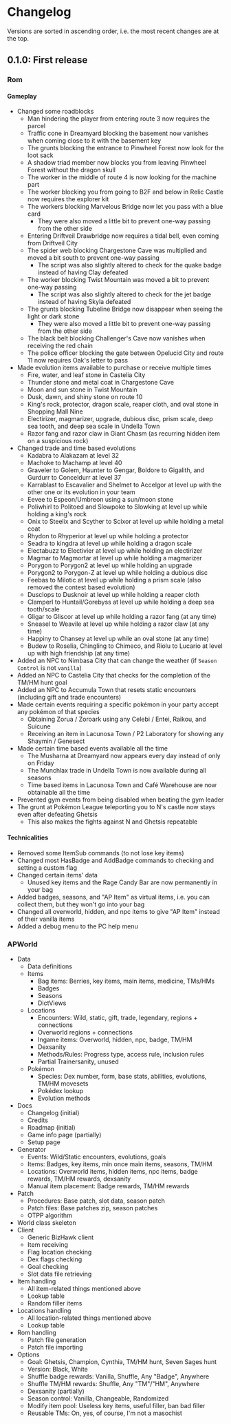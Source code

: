 # Changelog
Versions are sorted in ascending order, i.e. the most recent changes are at the top.

## 0.1.0: First release

### Rom

#### Gameplay
- Changed some roadblocks
  - Man hindering the player from entering route 3 now requires the parcel
  - Traffic cone in Dreamyard blocking the basement now vanishes when coming close to it with the basement key
  - The grunts blocking the entrance to Pinwheel Forest now look for the loot sack
  - A shadow triad member now blocks you from leaving Pinwheel Forest without the dragon skull
  - The worker in the middle of route 4 is now looking for the machine part
  - The worker blocking you from going to B2F and below in Relic Castle now requires the explorer kit
  - The workers blocking Marvelous Bridge now let you pass with a blue card
    - They were also moved a little bit to prevent one-way passing from the other side
  - Entering Driftveil Drawbridge now requires a tidal bell, even coming from Driftveil City
  - The spider web blocking Chargestone Cave was multiplied and moved a bit south to prevent one-way passing
    - The script was also slightly altered to check for the quake badge instead of having Clay defeated
  - The worker blocking Twist Mountain was moved a bit to prevent one-way passing
    - The script was also slightly altered to check for the jet badge instead of having Skyla defeated
  - The grunts blocking Tubeline Bridge now disappear when seeing the light or dark stone
    - They were also moved a little bit to prevent one-way passing from the other side
  - The black belt blocking Challenger's Cave now vanishes when receiving the red chain
  - The police officer blocking the gate between Opelucid City and route 11 now requires Oak's letter to pass
- Made evolution items available to purchase or receive multiple times
  - Fire, water, and leaf stone in Castelia City
  - Thunder stone and metal coat in Chargestone Cave
  - Moon and sun stone in Twist Mountain
  - Dusk, dawn, and shiny stone on route 10
  - King's rock, protector, dragon scale, reaper cloth, and oval stone in Shopping Mall Nine
  - Electirizer, magmarizer, upgrade, dubious disc, prism scale, deep sea tooth, and deep sea scale in Undella Town
  - Razor fang and razor claw in Giant Chasm (as recurring hidden item on a suspicious rock)
- Changed trade and time based evolutions
  - Kadabra to Alakazam at level 32
  - Machoke to Machamp at level 40
  - Graveler to Golem, Haunter to Gengar, Boldore to Gigalith, and Gurdurr to Conceldurr at level 37
  - Karrablast to Escavalier and Shelmet to Accelgor at level up with the other one or its evolution in your team
  - Eevee to Espeon/Umbreon using a sun/moon stone
  - Poliwhirl to Politoed and Slowpoke to Slowking at level up while holding a king's rock
  - Onix to Steelix and Scyther to Scixor at level up while holding a metal coat
  - Rhydon to Rhyperior at level up while holding a protector
  - Seadra to kingdra at level up while holding a dragon scale
  - Electabuzz to Electivier at level up while holding an electirizer
  - Magmar to Magmortar at level up while holding a magmarizer
  - Porygon to Porygon2 at level up while holding an upgrade
  - Porygon2 to Porygon-Z at level up while holding a dubious disc
  - Feebas to Milotic at level up while holding a prism scale (also removed the contest based evolution)
  - Dusclops to Dusknoir at level up while holding a reaper cloth
  - Clamperl to Huntail/Gorebyss at level up while holding a deep sea tooth/scale
  - Gligar to Gliscor at level up while holding a razor fang (at any time)
  - Sneasel to Weavile at level up while holding a razor claw (at any time)
  - Happiny to Chansey at level up while an oval stone (at any time)
  - Budew to Roselia, Chingling to Chimeco, and Riolu to Lucario at level up with high friendship (at any time)
- Added an NPC to Nimbasa City that can change the weather (if `Season Control` is not `vanilla`)
- Added an NPC to Castelia City that checks for the completion of the TM/HM hunt goal
- Added an NPC to Accumula Town that resets static encounters (including gift and trade encounters)
- Made certain events requiring a specific pokémon in your party accept any pokémon of that species
  - Obtaining Zorua / Zoroark using any Celebi / Entei, Raikou, and Suicune
  - Receiving an item in Lacunosa Town / P2 Laboratory for showing any Shaymin / Genesect
- Made certain time based events available all the time
  - The Musharna at Dreamyard now appears every day instead of only on Friday
  - The Munchlax trade in Undella Town is now available during all seasons
  - Time based items in Lacunosa Town and Café Warehouse are now obtainable all the time
- Prevented gym events from being disabled when beating the gym leader
- The grunt at Pokémon League teleporting you to N's castle now stays even after defeating Ghetsis
  - This also makes the fights against N and Ghetsis repeatable

#### Technicalities
- Removed some ItemSub commands (to not lose key items)
- Changed most HasBadge and AddBadge commands to checking and setting a custom flag
- Changed certain items' data
  - Unused key items and the Rage Candy Bar are now permanently in your bag
- Added badges, seasons, and "AP Item" as virtual items, i.e. you can collect them, but they won't go into your bag
- Changed all overworld, hidden, and npc items to give "AP Item" instead of their vanilla items
- Added a debug menu to the PC help menu

### APWorld

- Data
  - Data definitions
  - Items
    - Bag items: Berries, key items, main items, medicine, TMs/HMs
    - Badges
    - Seasons
    - DictViews
  - Locations
    - Encounters: Wild, static, gift, trade, legendary, regions + connections
    - Overworld regions + connections
    - Ingame items: Overworld, hidden, npc, badge, TM/HM
    - Dexsanity
    - Methods/Rules: Progress type, access rule, inclusion rules
    - Partial Trainersanity, unused
  - Pokémon
    - Species: Dex number, form, base stats, abilities, evolutions, TM/HM movesets
    - Pokédex lookup
    - Evolution methods
- Docs
  - Changelog (initial)
  - Credits
  - Roadmap (initial)
  - Game info page (partially)
  - Setup page
- Generator
  - Events: Wild/Static encounters, evolutions, goals
  - Items: Badges, key items, min once main items, seasons, TM/HM
  - Locations: Overworld items, hidden items, npc items, badge rewards, TM/HM rewards, dexsanity
  - Manual item placement: Badge rewards, TM/HM rewards
- Patch
  - Procedures: Base patch, slot data, season patch
  - Patch files: Base patches zip, season patches
  - OTPP algorithm
- World class skeleton
- Client
  - Generic BizHawk client
  - Item receiving
  - Flag location checking
  - Dex flags checking
  - Goal checking
  - Slot data file retrieving
- Item handling
  - All item-related things mentioned above
  - Lookup table
  - Random filler items
- Locations handling
  - All location-related things mentioned above
  - Lookup table
- Rom handling
  - Patch file generation
  - Patch file importing
- Options
  - Goal: Ghetsis, Champion, Cynthia, TM/HM hunt, Seven Sages hunt
  - Version: Black, White
  - Shuffle badge rewards: Vanilla, Shuffle, Any "Badge", Anywhere
  - Shuffle TM/HM rewards: Shuffle, Any "TM"/"HM", Anywhere
  - Dexsanity (partially)
  - Season control: Vanilla, Changeable, Randomized
  - Modify item pool: Useless key items, useful filler, ban bad filler
  - Reusable TMs: On, yes, of course, I'm not a masochist

